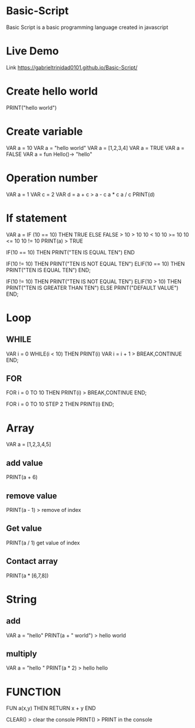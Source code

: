 # Basic-Script

Basic Script is a basic programming language created in javascript 

# Live Demo
Link https://gabrieltrinidad0101.github.io/Basic-Script/

# Create hello world
PRINT("hello world")

# Create variable
VAR a = 10
VAR a = "hello world"
VAR a = [1,2,3,4]
VAR a = TRUE
VAR a = FALSE
VAR a = fun Hello()-> "hello"

# Operation number
VAR a = 1 
VAR c = 2
VAR d = a + c > a - c  a * c  a / c 
PRINT(d)


# If statement
VAR a = IF (10 == 10) THEN TRUE ELSE FALSE > 10 > 10  10 < 10  10 >= 10  10 <= 10  10 != 10
PRINT(a) > TRUE

IF(10 == 10) THEN
    PRINT("TEN IS EQUAL TEN")
END

IF(10 != 10) THEN
    PRINT("TEN IS NOT EQUAL TEN")
ELIF(10 == 10) THEN
    PRINT("TEN IS EQUAL TEN")
END;


IF(10 != 10) THEN
    PRINT("TEN IS NOT EQUAL TEN")
ELIF(10 > 10) THEN
    PRINT("TEN IS GREATER THAN TEN")
ELSE
    PRINT("DEFAULT VALUE")
END;

# Loop

## WHILE

VAR i = 0
WHILE(i < 10) THEN
    PRINT(i)
    VAR i = i + 1
    > BREAK,CONTINUE
END;

## FOR

FOR i = 0 TO 10 THEN
    PRINT(i)
    > BREAK,CONTINUE
END;

FOR i = 0 TO 10 STEP 2 THEN
    PRINT(i)
END;

# Array
VAR a = [1,2,3,4,5]

## add value
PRINT(a + 6)

## remove value
PRINT(a - 1) > remove of index

## Get value
PRINT(a / 1)  get value of index

## Contact array
PRINT(a * [6,7,8])

# String

## add
VAR a = "hello"
PRINT(a + " world")  > hello world

## multiply
VAR a = "hello "
PRINT(a * 2) > hello hello


# FUNCTION

FUN a(x,y) THEN
    RETURN x + y
END

CLEAR() > clear the console 
PRINT() > PRINT in the console 
